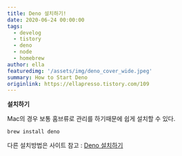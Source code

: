 ```yaml
---
title: Deno 설치하기!
date: 2020-06-24 00:00:00
tags:
  - develog
  - tistory
  - deno
  - node
  - homebrew
author: ella
featuredimg: '/assets/img/deno_cover_wide.jpeg'
summary: How to Start Deno
originlink: https://ellapresso.tistory.com/109
---
```


**설치하기**

Mac의 경우 보통 홈브류로 관리를 하기때문에 쉽게 설치할 수 있다.

`brew install deno`

다른 설치방법은 사이트 참고 : <a href='https://deno.land/#installation'>Deno 설치하기</a>
